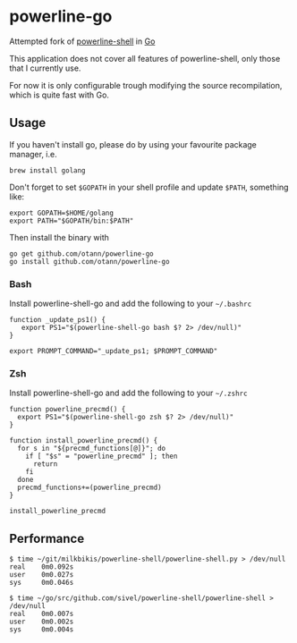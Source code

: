# powerline-go

Attempted fork of [powerline-shell](https://github.com/milkbikis/powerline-shell) in [Go](http://golang.org/)

This application does not cover all features of powerline-shell, only those that I currently use.
 
For now it is only configurable trough modifying the source recompilation, which is quite fast with Go.

## Usage

If you haven't install go, please do by using your favourite package manager, i.e.

    brew install golang
    
Don't forget to set `$GOPATH` in your shell profile and update `$PATH`, something like:
    
    export GOPATH=$HOME/golang
    export PATH="$GOPATH/bin:$PATH"
    

Then install the binary with

    go get github.com/otann/powerline-go
    go install github.com/otann/powerline-go

### Bash

Install powerline-shell-go and add the following to your `~/.bashrc`

    function _update_ps1() {
       export PS1="$(powerline-shell-go bash $? 2> /dev/null)"
    }

    export PROMPT_COMMAND="_update_ps1; $PROMPT_COMMAND"

### Zsh

Install powerline-shell-go and add the following to your `~/.zshrc`

    function powerline_precmd() {
      export PS1="$(powerline-shell-go zsh $? 2> /dev/null)"
    }

    function install_powerline_precmd() {
      for s in "${precmd_functions[@]}"; do
        if [ "$s" = "powerline_precmd" ]; then
          return
        fi
      done
      precmd_functions+=(powerline_precmd)
    }

    install_powerline_precmd

## Performance

```
$ time ~/git/milkbikis/powerline-shell/powerline-shell.py > /dev/null
real    0m0.092s
user    0m0.027s
sys     0m0.046s
```

```
$ time ~/go/src/github.com/sivel/powerline-shell/powerline-shell > /dev/null
real    0m0.007s
user    0m0.002s
sys     0m0.004s
```

